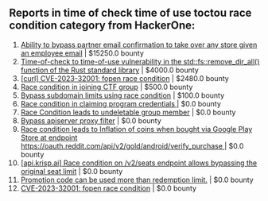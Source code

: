 ## Reports in time of check time of use toctou race condition category from HackerOne:
1. [Ability to bypass partner email confirmation to take over any store given an employee email](https://hackerone.com/reports/300305) | $15250.0 bounty
2. [Time-of-check to time-of-use vulnerability in the std::fs::remove_dir_all() function of the Rust standard library](https://hackerone.com/reports/1520931) | $4000.0 bounty
3. [[curl] CVE-2023-32001: fopen race condition](https://hackerone.com/reports/2078571) | $2480.0 bounty
4. [Race condition in joining CTF group](https://hackerone.com/reports/1540969) | $500.0 bounty
5. [Bypass subdomain limits using race condition](https://hackerone.com/reports/395351) | $100.0 bounty
6. [Race condition in claiming program credentials ](https://hackerone.com/reports/488985) | $0.0 bounty
7. [Race Condition leads to undeletable group member](https://hackerone.com/reports/604534) | $0.0 bounty
8. [Bypass apiserver proxy filter](https://hackerone.com/reports/859962) | $0.0 bounty
9. [Race condition leads to Inflation of coins when bought via Google Play Store at endpoint https://oauth.reddit.com/api/v2/gold/android/verify_purchase ](https://hackerone.com/reports/801743) | $0.0 bounty
10. [[api.krisp.ai] Race condition on /v2/seats endpoint allows bypassing the original seat limit](https://hackerone.com/reports/1418419) | $0.0 bounty
11. [Promotion code can be used more than redemption limit.](https://hackerone.com/reports/1717650) | $0.0 bounty
12. [CVE-2023-32001: fopen race condition](https://hackerone.com/reports/2039870) | $0.0 bounty
